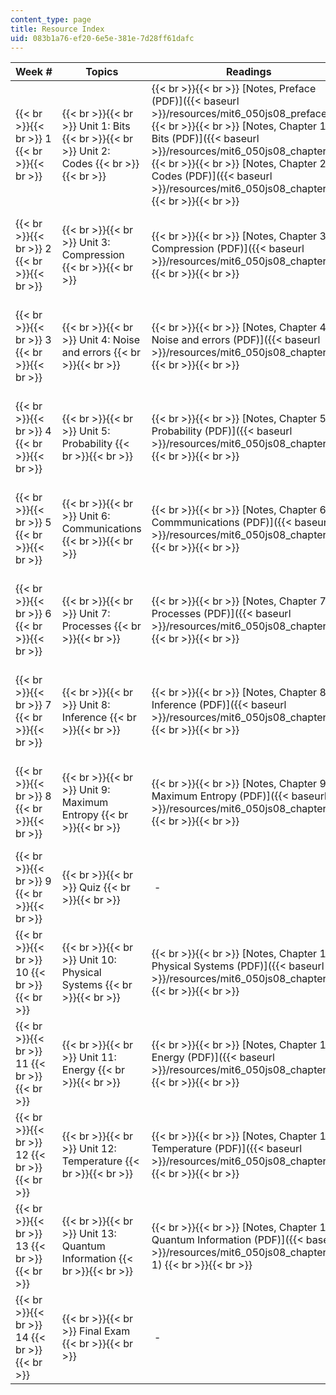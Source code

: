 ```yaml
---
content_type: page
title: Resource Index
uid: 083b1a76-ef20-6e5e-381e-7d28ff61dafc
---
```


| Week # | Topics | Readings | Assignments |
| --- | --- | --- | --- |
|  {{< br >}}{{< br >}} 1 {{< br >}}{{< br >}}  |  {{< br >}}{{< br >}} Unit 1: Bits {{< br >}}{{< br >}} Unit 2: Codes {{< br >}}{{< br >}}  |  {{< br >}}{{< br >}} [Notes, Preface (PDF)]({{< baseurl >}}/resources/mit6_050js08_preface) {{< br >}}{{< br >}} [Notes, Chapter 1: Bits (PDF)]({{< baseurl >}}/resources/mit6_050js08_chapter1) {{< br >}}{{< br >}} [Notes, Chapter 2: Codes (PDF)]({{< baseurl >}}/resources/mit6_050js08_chapter2) {{< br >}}{{< br >}}  |  {{< br >}}{{< br >}} [Problem Set 1 (PDF)]({{< baseurl >}}/resources/mit6_050js08_ps_01) {{< br >}}{{< br >}} [Problem Set 1 Solutions (PDF)]({{< baseurl >}}/resources/mit6_050js08_ps_01_sol) {{< br >}}{{< br >}}  |
|  {{< br >}}{{< br >}} 2 {{< br >}}{{< br >}}  |  {{< br >}}{{< br >}} Unit 3: Compression {{< br >}}{{< br >}}  |  {{< br >}}{{< br >}} [Notes, Chapter 3: Compression (PDF)]({{< baseurl >}}/resources/mit6_050js08_chapter3) {{< br >}}{{< br >}}  |  {{< br >}}{{< br >}} [Problem Set 2 (PDF)]({{< baseurl >}}/resources/mit6_050js08_ps_02) {{< br >}}{{< br >}} [Problem Set 2 Solutions (PDF)]({{< baseurl >}}/resources/mit6_050js08_ps_02_sol) {{< br >}}{{< br >}}  |
|  {{< br >}}{{< br >}} 3 {{< br >}}{{< br >}}  |  {{< br >}}{{< br >}} Unit 4: Noise and errors {{< br >}}{{< br >}}  |  {{< br >}}{{< br >}} [Notes, Chapter 4: Noise and errors (PDF)]({{< baseurl >}}/resources/mit6_050js08_chapter4) {{< br >}}{{< br >}}  |  {{< br >}}{{< br >}} [Problem Set 3 (PDF)]({{< baseurl >}}/resources/mit6_050js08_ps_03) {{< br >}}{{< br >}} [Problem Set 3 Solutions (PDF)]({{< baseurl >}}/resources/mit6_050js08_ps_03_sol) {{< br >}}{{< br >}}  |
|  {{< br >}}{{< br >}} 4 {{< br >}}{{< br >}}  |  {{< br >}}{{< br >}} Unit 5: Probability {{< br >}}{{< br >}}  |  {{< br >}}{{< br >}} [Notes, Chapter 5: Probability (PDF)]({{< baseurl >}}/resources/mit6_050js08_chapter5) {{< br >}}{{< br >}}  |  {{< br >}}{{< br >}} [Problem Set 4 (PDF)]({{< baseurl >}}/resources/mit6_050js08_ps_04) {{< br >}}{{< br >}} [Problem Set 4 Solutions (PDF)]({{< baseurl >}}/resources/mit6_050js08_ps_04_sol) {{< br >}}{{< br >}}  |
|  {{< br >}}{{< br >}} 5 {{< br >}}{{< br >}}  |  {{< br >}}{{< br >}} Unit 6: Communications {{< br >}}{{< br >}}  |  {{< br >}}{{< br >}} [Notes, Chapter 6: Commmunications (PDF)]({{< baseurl >}}/resources/mit6_050js08_chapter6) {{< br >}}{{< br >}}  |  {{< br >}}{{< br >}} [Problem Set 5 (PDF)]({{< baseurl >}}/resources/mit6_050js08_ps_05) {{< br >}}{{< br >}} [Problem Set 5 Solutions (PDF)]({{< baseurl >}}/resources/mit6_050js08_ps_05_sol) {{< br >}}{{< br >}}  |
|  {{< br >}}{{< br >}} 6 {{< br >}}{{< br >}}  |  {{< br >}}{{< br >}} Unit 7: Processes {{< br >}}{{< br >}}  |  {{< br >}}{{< br >}} [Notes, Chapter 7: Processes (PDF)]({{< baseurl >}}/resources/mit6_050js08_chapter7) {{< br >}}{{< br >}}  |  {{< br >}}{{< br >}} [Problem Set 6 (PDF)]({{< baseurl >}}/resources/mit6_050js08_ps_06) {{< br >}}{{< br >}} [Problem Set 6 Solutions (PDF)]({{< baseurl >}}/resources/mit6_050js08_ps_06_sol) {{< br >}}{{< br >}}  |
|  {{< br >}}{{< br >}} 7 {{< br >}}{{< br >}}  |  {{< br >}}{{< br >}} Unit 8: Inference {{< br >}}{{< br >}}  |  {{< br >}}{{< br >}} [Notes, Chapter 8: Inference (PDF)]({{< baseurl >}}/resources/mit6_050js08_chapter8) {{< br >}}{{< br >}}  |  {{< br >}}{{< br >}} [Problem Set 7 (PDF)]({{< baseurl >}}/resources/mit6_050js08_ps_07) {{< br >}}{{< br >}} [Problem Set 7 Solutions (PDF)]({{< baseurl >}}/resources/mit6_050js08_ps_07_sol) {{< br >}}{{< br >}}  |
|  {{< br >}}{{< br >}} 8 {{< br >}}{{< br >}}  |  {{< br >}}{{< br >}} Unit 9: Maximum Entropy {{< br >}}{{< br >}}  |  {{< br >}}{{< br >}} [Notes, Chapter 9: Maximum Entropy (PDF)]({{< baseurl >}}/resources/mit6_050js08_chapter9) {{< br >}}{{< br >}}  |  {{< br >}}{{< br >}} [Problem Set 8 (PDF)]({{< baseurl >}}/resources/mit6_050js08_ps_08) {{< br >}}{{< br >}} [Problem Set 8 Solutions (PDF)]({{< baseurl >}}/resources/mit6_050js08_ps_08_sol) {{< br >}}{{< br >}}  |
|  {{< br >}}{{< br >}} 9 {{< br >}}{{< br >}}  |  {{< br >}}{{< br >}} Quiz {{< br >}}{{< br >}}  |  - |  - |
|  {{< br >}}{{< br >}} 10 {{< br >}}{{< br >}}  |  {{< br >}}{{< br >}} Unit 10: Physical Systems {{< br >}}{{< br >}}  |  {{< br >}}{{< br >}} [Notes, Chapter 10: Physical Systems (PDF)]({{< baseurl >}}/resources/mit6_050js08_chapter10) {{< br >}}{{< br >}}  |  {{< br >}}{{< br >}} [Problem Set 9 (PDF)]({{< baseurl >}}/resources/mit6_050js08_ps_09) {{< br >}}{{< br >}} [Problem Set 9 Solutions (PDF)]({{< baseurl >}}/resources/mit6_050js08_ps_09_sol) {{< br >}}{{< br >}}  |
|  {{< br >}}{{< br >}} 11 {{< br >}}{{< br >}}  |  {{< br >}}{{< br >}} Unit 11: Energy {{< br >}}{{< br >}}  |  {{< br >}}{{< br >}} [Notes, Chapter 11: Energy (PDF)]({{< baseurl >}}/resources/mit6_050js08_chapter11) {{< br >}}{{< br >}}  |  {{< br >}}{{< br >}} [Problem Set 10 (PDF)]({{< baseurl >}}/resources/mit6_050js08_ps_10) {{< br >}}{{< br >}} [Problem Set 10 Solutions (PDF)]({{< baseurl >}}/resources/mit6_050js08_ps_10_sol) {{< br >}}{{< br >}}  |
|  {{< br >}}{{< br >}} 12 {{< br >}}{{< br >}}  |  {{< br >}}{{< br >}} Unit 12: Temperature {{< br >}}{{< br >}}  |  {{< br >}}{{< br >}} [Notes, Chapter 12: Temperature (PDF)]({{< baseurl >}}/resources/mit6_050js08_chapter12) {{< br >}}{{< br >}}  |  {{< br >}}{{< br >}} [Problem Set 11 (PDF)]({{< baseurl >}}/resources/mit6_050js08_ps_11) {{< br >}}{{< br >}} [Problem Set 11 Solutions (PDF)]({{< baseurl >}}/resources/mit6_050js08_ps_11_sol) {{< br >}}{{< br >}}  |
|  {{< br >}}{{< br >}} 13 {{< br >}}{{< br >}}  |  {{< br >}}{{< br >}} Unit 13: Quantum Information {{< br >}}{{< br >}}  |  {{< br >}}{{< br >}} [Notes, Chapter 13: Quantum Information (PDF)]({{< baseurl >}}/resources/mit6_050js08_chapter13-1) {{< br >}}{{< br >}}  | \- |
|  {{< br >}}{{< br >}} 14 {{< br >}}{{< br >}}  |  {{< br >}}{{< br >}} Final Exam {{< br >}}{{< br >}}  |  - |  -